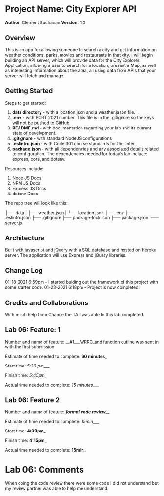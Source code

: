 
# Project Name: City Explorer API

**Author**: Clement Buchanan
**Version**: 1.0

## Overview
This is an app for allowing someone to search a city and get information on weather conditions, parks, movies and restaurants in that city.
I will begin building an API server, which will provide data for the City Explorer Application, allowing a user to search for a location, present a Map, as well as interesting information about the area, all using data from APIs that your server will fetch and manage.

## Getting Started

Steps to get started:

1. **data directory** - with a location.json and a weather.jason file.
1. **.env** - with PORT 2021 number. This file is in the .gitignore so the keys will not be pushed to GitHub.
1. **README.md** - with documentation regarding your lab and its current state of development.
1. **.gitignore** - with standard NodeJS configurations
1. **.eslintrc.json** - with Code 301 course standards for the linter
1. **package.json** - with all dependencies and any associated details related to configuration. The dependencies needed for today’s lab include: express, cors, and dotenv.

Resources include:

1. Node JS Docs
1. NPM JS Docs
1. Express JS Docs
1. dotenv Docs

The repo tree will look like this:

├── data
   |     ├── weather.json
   |     └── location.json
   ├── .env
   ├── .eslintrc.json
   ├── .gitignore
   ├── package-lock.json
   ├── package.json
   └── server.js

## Architecture

Built with javascript and jQuery with a SQL database and hosted on Heroku server. The application will use  Express and jQuery libraries.

## Change Log

01-18-2021 6:59pm - I started buiding out the framework of this project with some starter code.
01-23-2021 6:18pm - Project is now completed.

## Credits and Collaborations

With much help from Chance the TA I was able to this lab completed.

## Lab 06: Feature: 1

Number and name of feature: __#1___WRRC_and function outline was sent in with the first submission

Estimate of time needed to complete: __60 minutes___

Start time: _5:30 pm____

Finish time: _5:45pm__

Actual time needed to complete: _15 minutes____

## Lab 06: Feature 2

Number and name of feature: ___formal code review_____

Estimate of time needed to complete: _15min____

Start time: __4:00pm___

Finish time: __4:15pm___

Actual time needed to complete: __15min___

# Lab 06: Comments

When doing the code review there were some code I  did not understand but my review partner was able to help me understand.